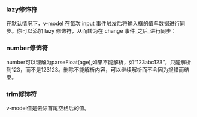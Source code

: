 ### lazy修饰符
在默认情况下，v-model 在每次 input 事件触发后将输入框的值与数据进行同步。你可以添加 lazy 修饰符，从而转为在 change 事件_之后_进行同步：

### number修饰符
number可以理解为parseFloat(age),如果不能解析，如“123abc123”，只能解析到123，而不是123123。删除不能解析内容，可以继续解析而不会因为报错而结束。

### trim修饰符
v-model值是去除首尾空格后的值。
